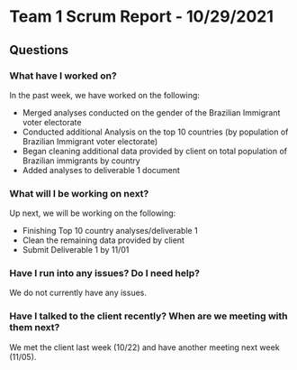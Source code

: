 # Team 1 Scrum Report - 10/29/2021

## Questions

### What have I worked on?
In the past week, we have worked on the following:
- Merged analyses conducted on the gender of the Brazilian Immigrant voter electorate
- Conducted additional Analysis on the top 10 countries (by population of Brazilian Immigrant voter electorate) 
- Began cleaning additional data provided by client on total population of Brazilian immigrants by country
- Added analyses to deliverable 1 document

### What will I be working on next?
Up next, we will be working on the following:
- Finishing Top 10 country analyses/deliverable 1
- Clean the remaining data provided by client
- Submit Deliverable 1 by 11/01

### Have I run into any issues? Do I need help?
We do not currently have any issues.

### Have I talked to the client recently? When are we meeting with them next?
We met the client last week (10/22) and have another meeting next week (11/05).